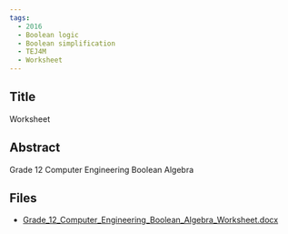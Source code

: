 ```yaml
---
tags:
  - 2016
  - Boolean logic
  - Boolean simplification
  - TEJ4M
  - Worksheet
---
```

    
## Title

Worksheet

## Abstract

Grade 12 Computer Engineering Boolean Algebra

## Files

- [Grade_12_Computer_Engineering_Boolean_Algebra_Worksheet.docx](https://www.russellgordon.ca/acse/cemc-cse-resources/resources/2016/Stephen_White/Grade_12_Computer_Engineering_Boolean_Algebra_Worksheet.docx)
